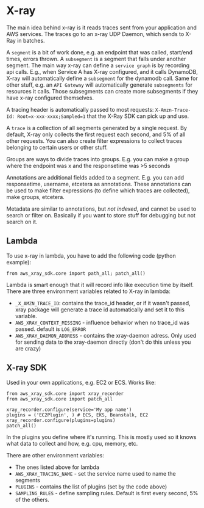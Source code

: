 # X-ray

The main idea behind x-ray is it reads traces sent from your application and AWS services. The traces go to an x-ray UDP Daemon, which sends to X-Ray in batches. 

A `segment` is a bit of work done, e.g. an endpoint that was called, start/end times, errors thrown. A `subsegment` is a segment that falls under another segment.
The main way x-ray can define a `service graph` is by recording api calls. E.g., when Service A has X-ray configured, and it calls DynamoDB, X-ray will automatically define a `subsegment` for the dynamodb call. Same for other stuff, e.g. an `API Gateway` will automatically generate `subsegments` for resources it calls. Those subsegments can create more subsegments if they have x-ray configured themselves.

A tracing header is automatically passed to most requests: `X-Amzn-Trace-Id: Root=x-xxx-xxxx;Sampled=1` that the X-Ray SDK can pick up and use.

A `trace` is a collection of all segments generated by a single request. By default, X-ray only collects the first request each second, and 5% of all other requests. You can also create filter expressions to collect traces belonging to certain users or other stuff.

Groups are ways to divide traces into groups. E.g. you can make a group where the endpoint was x and the responsetime was >5 seconds

Annotations are additional fields added to a segment. E.g. you can add responsetime, username, etcetera as annotations. These annotations can be used to make filter expressions (to define which traces are collected), make groups, etcetera.

Metadata are similar to annotations, but *not indexed*, and cannot be used to search or filter on. Basically if you want to store stuff for debugging but not search on it.

## Lambda

To use x-ray in lambda, you have to add the following code (python example):

`from aws_xray_sdk.core import path_all; patch_all()`

Lambda is smart enough that it will record info like execution time by itself. There are three environment variables related to X-ray in lambda:

- `_X_AMZN_TRACE_ID`: contains the trace_id header, or if it wasn't passed, xray package will generate a trace id automatically and set it to this variable.
- `AWS_XRAY_CONTEXT_MISSING` - influence behavior when no trace_id was passed. default is `LOG_ERROR`
- `AWS_XRAY_DAEMON_ADDRESS` - contains the xray-daemon adress. Only used for sending data to the xray-daemon directly (don't do this unless you are crazy)

## X-ray SDK

Used in your own applications, e.g. EC2 or ECS. Works like:

```
from aws_xray_sdk.core import xray_recorder
from aws_xray_sdk.core import patch_all

xray_recorder.configure(service='My app name')
plugins = ('EC2Plugin', ) # ECS, EKS, Beanstalk, EC2
xray_recorder.configure(plugins=plugins)
patch_all()
```

In the plugins you define where it's running. This is mostly used so it knows what data to collect and how, e.g. cpu, memory, etc.

There are other environment variables:

- The ones listed above for lambda
- `AWS_XRAY_TRACING_NAME` - set the service name used to name the segments
- `PLUGINS` - contains the list of plugins (set by the code above)
- `SAMPLING_RULES` - define sampling rules. Default is first every second, 5% of the others.
